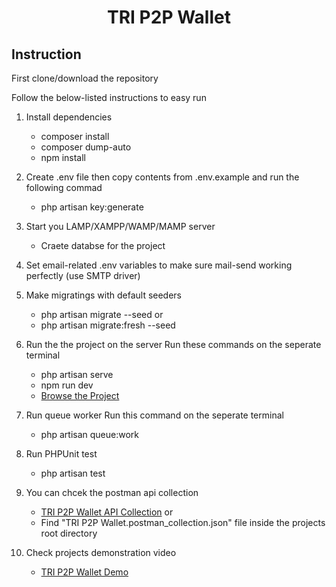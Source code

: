 <h1 align="center">TRI P2P Wallet</h1>

## Instruction
First clone/download the repository

Follow the below-listed instructions to easy run

1. Install dependencies
    - composer install
    - composer dump-auto
    - npm install

2. Create .env file then copy contents from .env.example and run the following commad
    - php artisan key:generate

3. Start you LAMP/XAMPP/WAMP/MAMP server
    - Craete databse for the project

4. Set email-related .env variables to make sure mail-send working perfectly (use SMTP driver)

5. Make migratings with default seeders
    - php artisan migrate --seed 
    or 
    - php artisan migrate:fresh --seed

6. Run the the project on the server
    Run these commands on the seperate terminal
    - php artisan serve
    - npm run dev
    - [Browse the Project](http://localhost:8000/)

7. Run queue worker 
    Run this command on the seperate terminal
    - php artisan queue:work

8. Run PHPUnit test
    - php artisan test

9. You can chcek the postman api collection
    - [TRI P2P Wallet API Collection](https://asifs-team.postman.co/workspace/My-Workspace~f1158975-2e9e-4979-8c40-9bdf2695c4c2/collection/22819528-bd816e34-3a0f-4622-a7c3-854ee26177a1?action=share&creator=22819528)
    or
    - Find "TRI P2P Wallet.postman_collection.json" file inside the projects root directory

10. Check projects demonstration video
    - [TRI P2P Wallet Demo](https://screencast-o-matic.com/watch/c3XfQwVu5Tb)
